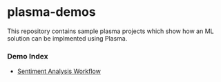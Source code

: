 # plasma-demos

This repository contains sample plasma projects which show how an ML solution can
be implmented using Plasma.

### Demo Index

- [Sentiment Analysis Workflow](https://github.com/s20ai/plasma-demos/tree/master/sentiment-analysis-demo)
